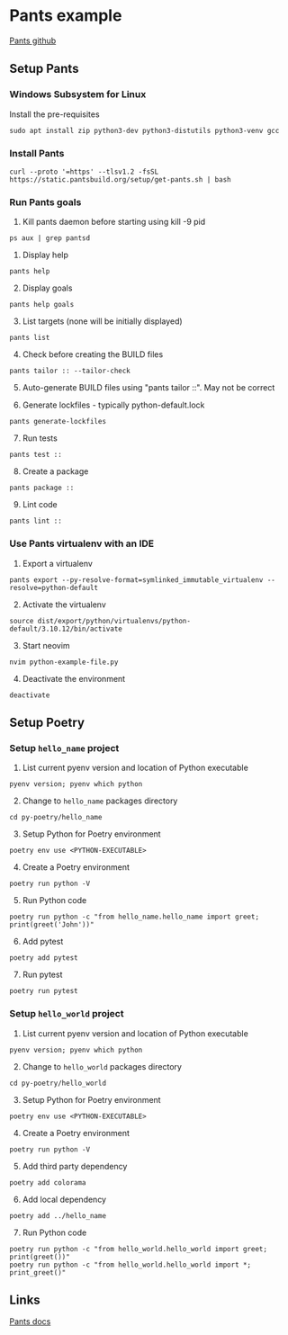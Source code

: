# Pants example

[Pants github][100]

[100]: https://github.com/pantsbuild/pants

## Setup Pants

### Windows Subsystem for Linux

Install the pre-requisites

```
sudo apt install zip python3-dev python3-distutils python3-venv gcc
```

### Install Pants

```
curl --proto '=https' --tlsv1.2 -fsSL https://static.pantsbuild.org/setup/get-pants.sh | bash
```

### Run Pants goals

1. Kill pants daemon before starting using kill -9 pid

```
ps aux | grep pantsd
```

1. Display help

```
pants help
```

2. Display goals

```
pants help goals
```

3. List targets (none will be initially displayed)

```
pants list
```

4. Check before creating the BUILD files

```
pants tailor :: --tailor-check
```

5. Auto-generate BUILD files using "pants tailor ::". May not be correct

6. Generate lockfiles - typically python-default.lock

```
pants generate-lockfiles
```

7. Run tests

```
pants test ::
```

8. Create a package

```
pants package ::
```

9. Lint code

```
pants lint ::
```

### Use Pants virtualenv with an IDE

1. Export a virtualenv

```
pants export --py-resolve-format=symlinked_immutable_virtualenv --resolve=python-default
```

2. Activate the virtualenv

```
source dist/export/python/virtualenvs/python-default/3.10.12/bin/activate
```

3. Start neovim

```
nvim python-example-file.py
```

4. Deactivate the environment

```
deactivate
```

## Setup Poetry

### Setup `hello_name` project

1. List current pyenv version and location of Python executable

```
pyenv version; pyenv which python
```

2. Change to `hello_name` packages directory

```
cd py-poetry/hello_name
```

3. Setup Python for Poetry environment

```
poetry env use <PYTHON-EXECUTABLE>
```

4. Create a Poetry environment

```
poetry run python -V
```

5. Run Python code

```
poetry run python -c "from hello_name.hello_name import greet; print(greet('John'))"
```

6. Add pytest

```
poetry add pytest
```

7. Run pytest

```
poetry run pytest
```

### Setup `hello_world` project

1. List current pyenv version and location of Python executable

```
pyenv version; pyenv which python
```

2. Change to `hello_world` packages directory

```
cd py-poetry/hello_world
```

3. Setup Python for Poetry environment

```
poetry env use <PYTHON-EXECUTABLE>
```

4. Create a Poetry environment

```
poetry run python -V
```

5. Add third party dependency

```
poetry add colorama
```

6. Add local dependency

```
poetry add ../hello_name
```

7. Run Python code

```
poetry run python -c "from hello_world.hello_world import greet; print(greet())"
poetry run python -c "from hello_world.hello_world import *; print_greet()"
```

## Links

[Pants docs][900]

[900]: https://www.pantsbuild.org/docs
